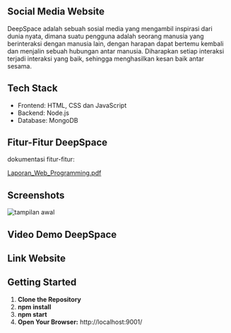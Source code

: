 ## Social Media Website 
DeepSpace adalah sebuah sosial media yang mengambil inspirasi dari dunia
nyata, dimana suatu pengguna adalah seorang manusia yang berinteraksi dengan manusia lain, dengan harapan dapat bertemu kembali dan menjalin sebuah hubungan antar
manusia. Diharapkan setiap interaksi terjadi interaksi yang baik, sehingga menghasilkan
kesan baik antar sesama.

## Tech Stack
- Frontend: HTML, CSS dan JavaScript
- Backend: Node.js
- Database: MongoDB

## Fitur-Fitur DeepSpace
dokumentasi fitur-fitur:

[Laporan_Web_Programming.pdf](https://github.com/fennyjong/Social-Media-Website/files/13326287/Laporan_Web_Programming.pdf)


## Screenshots
![tampilan awal](https://github.com/fennyjong/Social-Media-Website/assets/89572393/2c8e599e-1b7b-45c5-9abc-c8df41bfb54c)


## Video Demo DeepSpace


## Link Website

## Getting Started
1. **Clone the Repository**
2. **npm install**
3. **npm start**
4. **Open Your Browser:** http://localhost:9001/ 
